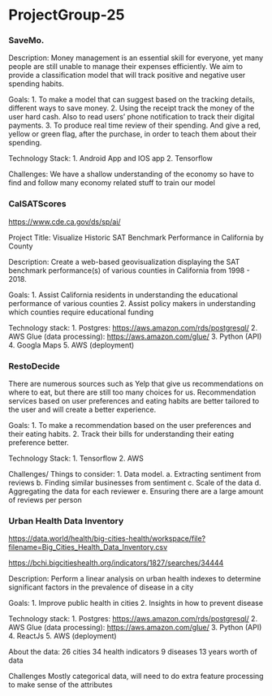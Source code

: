 # ProjectGroup-25

### SaveMo.

Description:
Money management is an essential skill for everyone, yet many people are still unable to manage their expenses efficiently. We aim to provide a classification model that will track positive and negative user spending habits.


Goals:
    1. To make a model that can suggest based on the tracking details, different ways to save money. 
    2. Using the receipt track the money of the user hard cash. Also to read users’ phone notification to track their digital payments. 
    3. To produce real time review of their spending. And give a red, yellow or green flag, after the purchase, in order to teach them about their spending.

Technology Stack:
    1. Android App and IOS app 
    2. Tensorflow 

Challenges: 
We have a shallow understanding of the economy so have to find and follow many economy related stuff to train our model  



### CalSATScores 

https://www.cde.ca.gov/ds/sp/ai/

Project Title: Visualize Historic SAT Benchmark Performance in California by County 

Description: Create a web-based geovisualization displaying the SAT benchmark performance(s) of various counties in California from 1998 - 2018. 

Goals: 
    1. Assist California residents in understanding the educational performance of various counties 
    2. Assist policy makers in understanding which counties require educational funding 

Technology stack: 
    1. Postgres: https://aws.amazon.com/rds/postgresql/ 
    2. AWS Glue (data processing): https://aws.amazon.com/glue/ 
    3. Python (API) 
    4.  Googla Maps 
    5. AWS (deployment) 


### RestoDecide

There are numerous sources such as Yelp that give us recommendations on where to eat, but there are still too many choices for us. Recommendation services based on user preferences and eating habits are better tailored to the user and will create a better experience. 

Goals: 
    1. To make a recommendation based on the user preferences and their eating habits. 
    2. Track their bills for understanding their eating preference better. 

Technology Stack: 
    1. Tensorflow 
    2. AWS 

Challenges/ Things to consider: 
    1. Data model. 
        a. Extracting sentiment from reviews 
	b. Finding similar businesses from sentiment 
	c. Scale of the data 
	d. Aggregating the data for each reviewer 
	e. Ensuring there are a large amount of reviews per person 
	
### Urban Health Data Inventory

https://data.world/health/big-cities-health/workspace/file?filename=Big_Cities_Health_Data_Inventory.csv

https://bchi.bigcitieshealth.org/indicators/1827/searches/34444

Description: Perform a linear analysis on urban health indexes to determine significant factors in the prevalence of disease in a city

Goals:
    1. Improve public health in cities 
    2. Insights in how to prevent disease 
        
Technology stack:
    1. Postgres: https://aws.amazon.com/rds/postgresql/ 
    2. AWS Glue (data processing): https://aws.amazon.com/glue/ 
    3. Python (API) 
    4. ReactJs 
    5. AWS (deployment)  

About the data: 
26 cities 
34 health indicators 
9 diseases 
13 years worth of data 

Challenges 
Mostly categorical data, will need to do extra feature processing to make sense of the attributes 
 
